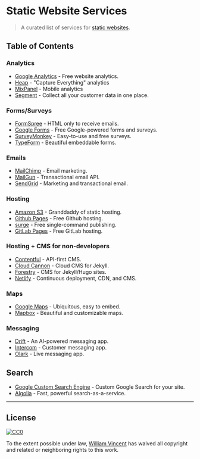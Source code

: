 # Static Website Services

> A curated list of services for [static websites](https://en.wikipedia.org/wiki/Static_web_page).

## Table of Contents

### Analytics

- [Google Analytics](http://www.google.com/analytics/) - Free website analytics.
- [Heap](https://heapanalytics.com/) - "Capture Everything" analytics
- [MixPanel](https://mixpanel.com/) - Mobile analytics
- [Segment](https://segment.com/) - Collect all your customer data in one place.

### Forms/Surveys
- [FormSpree](https://formspree.io/) - HTML only to receive emails.
- [Google Forms](https://www.google.com/forms/about/) - Free Google-powered forms and surveys.
- [SurveyMonkey](https://www.surveymonkey.com/) - Easy-to-use and free surveys.
- [TypeForm](https://www.typeform.com/) - Beautiful embeddable forms.

### Emails

- [MailChimp](http://mailchimp.com/) - Email marketing.
- [MailGun](http://www.mailgun.com/) - Transactional email API.
- [SendGrid](https://sendgrid.com/) - Marketing and transactional email.

### Hosting

- [Amazon S3](https://aws.amazon.com/s3/) - Granddaddy of static hosting.
- [Github Pages](https://pages.github.com/) - Free Github hosting.
- [surge](https://surge.sh/) - Free single-command publishing.
- [GitLab Pages](https://pages.gitlab.io/) - Free GitLab hosting.

### Hosting + CMS for non-developers

- [Contentful](https://www.contentful.com/) - API-first CMS.
- [Cloud Cannon](http://cloudcannon.com/) - Cloud CMS for Jekyll.
- [Forestry](https://forestry.io/) - CMS for Jekyll/Hugo sites.
- [Netlify](https://www.netlify.com/) - Continuous deployment, CDN, and CMS.

### Maps

- [Google Maps](http://maps.google.com/) - Ubiquitous, easy to embed.
- [Mapbox](https://www.mapbox.com/) - Beautiful and customizable maps.

### Messaging
- [Drift](https://www.drift.com/) - An AI-powered messaging app.
- [Intercom](https://www.intercom.com/) - Customer messaging app.
- [Olark](https://www.olark.com/) - Live messaging app.

## Search

- [Google Custom Search Engine](https://cse.google.com/cse/) - Custom Google Search for your site.
- [Algolia](https://www.algolia.com/) - Fast, powerful search-as-a-service.

----

## License

[![CC0](https://i.creativecommons.org/p/zero/1.0/88x31.png)](https://creativecommons.org/publicdomain/zero/1.0/)

To the extent possible under law, [William Vincent](https://github.com/wsvincent) has waived all copyright and related or neighboring rights to this work.
